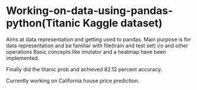 # Working-on-data-using-pandas-python(Titanic Kaggle dataset)
Aims at data representation and getting used to pandas.
Main purpose is for data representation and be familiar with file(train and test set) i/o and other operations
Basic concepts like imutator and a heatmap have been implemented.

Finally did the titanic prob and achieved 82.12 percent accuracy.

Currently working on California house price prediction.

